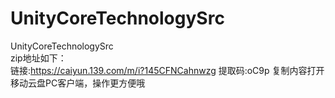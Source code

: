 # UnityCoreTechnologySrc
UnityCoreTechnologySrc  
zip地址如下：  
链接:https://caiyun.139.com/m/i?145CFNCahnwzg
提取码:oC9p
复制内容打开移动云盘PC客户端，操作更方便哦